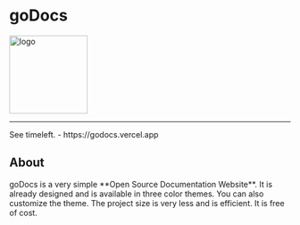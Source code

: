 <h1>goDocs</h1>
<img src="https://user-images.githubusercontent.com/76860203/194856445-d749cefc-c014-4919-941c-e335c8b0a4b5.png" alt="logo" height="140px"/>
<hr>
See timeleft. - https://godocs.vercel.app
<br>
<h2>About</h2>
<p>
goDocs is a very simple **Open Source Documentation Website**. It is already designed and is available in three color themes. You can also customize the theme. The project size is very less and is efficient. It is free of cost.
</p>
